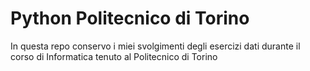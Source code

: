 # Python Politecnico di Torino

In questa repo conservo i miei svolgimenti degli esercizi 
dati durante il corso di Informatica tenuto al 
Politecnico di Torino
